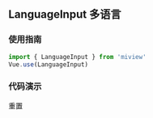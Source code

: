 ## LanguageInput 多语言

### 使用指南

```js
import { LanguageInput } from 'miview'
Vue.use(LanguageInput)
```

### 代码演示

<script>
export default {
  data () {
    return {
      content: [
        {languageType: 'zh-CN', subject: '', placeholder: '中文'},
        {languageType: 'en-US', subject: '', placeholder: '英文'},
        {languageType: 'ja-JP', subject: '', placeholder: '日文'},
      ]
    }
  },
  methods: {
    // 多选框组件
    subjectChange (data, type) {
      console.log('subjectChange: ', data)
    },
    resetBtn () { // 点击重置按钮，清空多语言
      this.$refs.subject && this.$refs.subject.clear()
    }
  }
}
</script>
<div class="demo-dialog demo-block">
  <el-button type="primary" @click="resetBtn" size="small">重置</el-button>
  <mi-language-input
    ref="subject"
    :params="{field: 'subject', label: '多语言'}"
    :content="content"
    input-placeholder="请输入主题"
    width='293'
    label-width='0'
    @change="(value) => subjectChange(value, 'subject')"
  />
</div>